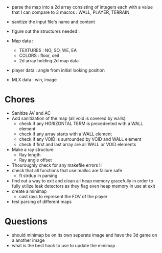 - parse the map into a 2d array consisting of integers each with a value that I can compare to 3 macros : WALL, PLAYER, TERRAIN
- sanitize the input file's name and content
- figure out the structures needed :

- Map data :

  - TEXTURES : NO, SO, WE, EA
  - COLORS : floor, ceil
  - 2d array holding 2d map data

- player data : angle from initial looking position
- MLX data : win, image


# Chores

- Sanitize AV and AC
- Add sanitization of the map (all void is covered by walls)
  - check if any HORIZONTAL TERM is precedented with a WALL element
  - check if any array starts with a WALL element
  - check if any VOID is surrounded by VOID and WALL element
  - check if first and last array are all WALL or VOID elements
- Make a ray structure
  - Ray length
  - Ray angle offset
- Thouroughly check for any makefile errors !!
- check that all functions that use malloc are failure safe
  - ft strdup in parsing 
- find out a way to exit and clean all heap memory gracefully in order to fully utilize leak detectors as they flag even heap memory in use at exit 
- create a minimap
  - cast rays to represent the FOV of the player
- test parsing of different maps

# Questions

- should minimap be on its own seperate image and have the 3d game on a another image
- what is the best hook to use to update the minimap